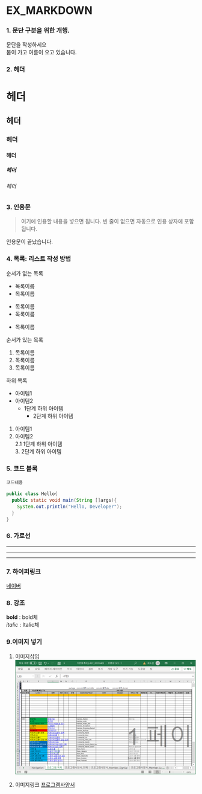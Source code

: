 # EX_MARKDOWN
### 1. 문단 구분을 위한 개행.
문단을 작성하세요  
봄이 가고 여름이 오고 있습니다.

### 2. 헤더  
# 헤더  
## 헤더  
### 헤더  
#### 헤더  
##### 헤더  
###### 헤더

### 3. 인용문
> 여기에 인용할 내용을 넣으면 됩니다.
> 빈 줄이 없으면 자동으로 인용 상자에 포함됩니다.  

인용문이 끝났습니다.

### 4. 목록: 리스트 작성 방법
순서가 없는 목록  
* 목록이름
* 목록이름
- 목록이름
- 목록이름
+ 목록이름

순서가 있는 목록  
1. 목록이름
2. 목록이름
3. 목록이름

하위 목록  
- 아이템1
- 아이템2
  - 1단계 하위 아이템
    * 2단계 하위 아이템

1. 아이템1  
2. 아이템2  
   2.1 1단계 하위 아이템  
      3. 2단계 하위 아이템

### 5. 코드 블록
```프로그래밍 언어
코드내용
```
```java
public class Hello{
  public static void main(String []args){
    System.out.println("Hello, Developer");
  }
}
```

### 6. 가로선
---
***
___

### 7. 하이퍼링크
[네이버](www.naver.com "네이버")

### 8. 강조
**bold** : bold체  
*italic* : Italic체

### 9.이미지 넣기
1. 이미지삽입  
![프로그램사양서](https://github.com/soeonkwak/MARKDOWN/blob/main/design01.png "프로그램기본사양서입니다.")  

2. 이미지링크
[프로그램사양서](https://github.com/soeonkwak/MARKDOWN/blob/main/design01.png "프로그램기본사양서입니다.")  



